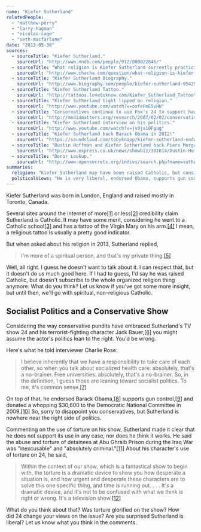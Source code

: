 ```yaml
---
name: "Kiefer Sutherland"
relatedPeople:
  - "matthew-perry"
  - "larry-hagman"
  - "nicolas-cage"
  - "seth-macfarlane"
date: "2013-05-30"
sources:
  - sourceTitle: "Kiefer Sutherland."
    sourceUrl: "http://www.nndb.com/people/912/000022846/"
  - sourceTitle: "What religion is Kiefer Sutherland currently practicing?"
    sourceUrl: "http://www.chacha.com/question/what-religion-is-kiefer-sutherland-currently-practicing"
  - sourceTitle: "Kiefer Sutherland Biography."
    sourceUrl: "http://www.biography.com/people/kiefer-sutherland-9542539"
  - sourceTitle: "Kiefer Sutherland Tattoo."
    sourceUrl: "http://tattoos.lovetoknow.com/Kiefer_Sutherland_Tattoo"
  - sourceTitle: "Kiefer Sutherland tight lipped on religion."
    sourceUrl: "http://www.youtube.com/watch?v=oxfeFmE5vHU"
  - sourceTitle: "Conservatives continue to use Fox's 24 to support hawkish policies."
    sourceUrl: "http://mediamatters.org/research/2007/02/02/conservatives-continue-to-use-foxs-24-to-suppor/137925"
  - sourceTitle: "Kiefer Sutherland interview on his politics."
    sourceUrl: "http://www.youtube.com/watch?v=jv9js10Fgug"
  - sourceTitle: "Kiefer Sutherland back Barack Obama in 2012!"
    sourceUrl: "https://soundcloud.com/tobyknapp/kiefer-sutherland-endorses"
  - sourceTitle: "Dustin Hoffman and Kiefer Sutherland back Piers Morgan on gun control."
    sourceUrl: "http://www.express.co.uk/news/showbiz/381814/Dustin-Hoffman-and-Kiefer-Sutherland-back-Piers-Morgan-on-gun-control"
  - sourceTitle: "Donor Lookup."
    sourceUrl: "http://www.opensecrets.org/indivs/search.php?name=sutherland%2C+kiefer&state=&zip=&employ=&cand=&c2012=Y&c2010=Y&c2008=Y&sort=N&capcode=c7ztm"
summaries:
  religion: "Kiefer Sutherland may have been raised Catholic, but considers himself more spiritual than religious these days."
  politicalViews: "He is very liberal, endorsed Obama, supports gun control, and disagrees with the use of torture."
---
```


Kiefer Sutherland was born in London, England and raised mostly in Toronto, Canada.

Several sites around the internet of more<a class="source-citation" href="#http%3A%2F%2Fwww.nndb.com%2Fpeople%2F912%2F000022846%2F" title="Kiefer Sutherland.">[1]</a> or less<a class="source-citation" href="#http%3A%2F%2Fwww.chacha.com%2Fquestion%2Fwhat-religion-is-kiefer-sutherland-currently-practicing" title="What religion is Kiefer Sutherland currently practicing?">[2]</a> credibility claim Sutherland is Catholic. It may have some merit, considering he went to a Catholic school<a class="source-citation" href="#http%3A%2F%2Fwww.biography.com%2Fpeople%2Fkiefer-sutherland-9542539" title="Kiefer Sutherland Biography.">[3]</a> and has a tattoo of the Virgin Mary on his arm.<a class="source-citation" href="#http%3A%2F%2Ftattoos.lovetoknow.com%2FKiefer_Sutherland_Tattoo" title="Kiefer Sutherland Tattoo.">[4]</a> I mean, a religious tattoo is usually a pretty good indicator.

But when asked about his religion in 2013, Sutherland replied,

>I'm more of a spiritual person, and that's my private thing.<a class="source-citation" href="#http%3A%2F%2Fwww.youtube.com%2Fwatch%3Fv%3DoxfeFmE5vHU" title="Kiefer Sutherland tight lipped on religion.">[5]</a>

Well, all right. I guess he doesn't want to talk about it. I can respect that, but it doesn't do us much good here. If I had to guess, I'd say he was raised Catholic, but doesn't subscribe to the whole organized religion thing anymore. What do you think? Let us know if you've got some more insight, but until then, we'll go with spiritual, non-religious Catholic.


## Socialist Politics and a Conservative Show

Considering the way conservative pundits have embraced Sutherland's TV show 24 and his terrorist-fighting character Jack Bauer,<a class="source-citation" href="#http%3A%2F%2Fmediamatters.org%2Fresearch%2F2007%2F02%2F02%2Fconservatives-continue-to-use-foxs-24-to-suppor%2F137925" title="Conservatives continue to use Fox&apos;s 24 to support hawkish policies.">[6]</a> you might assume the actor's politics lean to the right. You'd be wrong.

Here's what he told interviewer Charlie Rose:

>I believe inherently that we have a responsibility to take care of each other, so when you talk about socialized health care: absolutely, that's a no-brainer. Free universities: absolutely, that's a no-brainer. So, in the definition, I guess those are leaning toward socialist politics. To me, it's common sense.<a class="source-citation" href="#http%3A%2F%2Fwww.youtube.com%2Fwatch%3Fv%3Djv9js10Fgug" title="Kiefer Sutherland interview on his politics.">[7]</a>

On top of that, he endorsed Barack Obama,<a class="source-citation" href="#https%3A%2F%2Fsoundcloud.com%2Ftobyknapp%2Fkiefer-sutherland-endorses" title="Kiefer Sutherland back Barack Obama in 2012!">[8]</a> supports gun control,<a class="source-citation" href="#http%3A%2F%2Fwww.express.co.uk%2Fnews%2Fshowbiz%2F381814%2FDustin-Hoffman-and-Kiefer-Sutherland-back-Piers-Morgan-on-gun-control" title="Dustin Hoffman and Kiefer Sutherland back Piers Morgan on gun control.">[9]</a> and donated a whopping $30,600 to the Democratic National Committee in 2009.<a class="source-citation" href="#http%3A%2F%2Fwww.opensecrets.org%2Findivs%2Fsearch.php%3Fname%3Dsutherland%252C%2Bkiefer%26state%3D%26zip%3D%26employ%3D%26cand%3D%26c2012%3DY%26c2010%3DY%26c2008%3DY%26sort%3DN%26capcode%3Dc7ztm" title="Donor Lookup.">[10]</a> So, sorry to disappoint you conservatives, but Sutherland is nowhere near the right side of politics.

Commenting on the use of torture on his show, Sutherland made it clear that he does not support its use in any case, nor does he think it works. He said the abuse and torture of detainees at Abu Ghraib Prison during the Iraq War was "inexcusable" and "absolutely criminal."<a class="source-citation" href="#http%3A%2F%2Fwww.youtube.com%2Fwatch%3Fv%3Djv9js10Fgug" title="Kiefer Sutherland interview on his politics.">[11]</a> About his character's use of torture on 24, he said,

>Within the context of our show, which is a fantastical show to begin with, the torture is a dramatic device to show you how desperate a situation is, and how urgent and desperate these characters are to solve this one specific thing, and time is running out. . . . It's a dramatic device, and it's not to be confused with what we think is right or wrong. It's a television show.<a class="source-citation" href="#http%3A%2F%2Fwww.youtube.com%2Fwatch%3Fv%3Djv9js10Fgug" title="Kiefer Sutherland interview on his politics.">[12]</a>

What do you think about that? Was torture glorified on the show? How did 24 change your views on the issue? Are you surprised Sutherland is liberal? Let us know what you think in the comments.